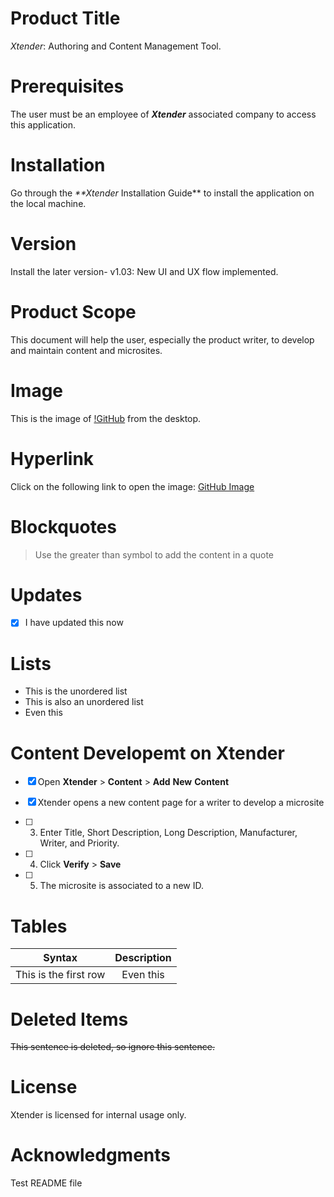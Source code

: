 # Product Title
_Xtender_: Authoring and Content Management Tool.
# Prerequisites
The user must be an employee of _**Xtender**_ associated company to access this application.
# Installation
Go through the _**Xtender_ Installation Guide** to install the application on the local machine.
# Version
Install the later version- v1.03: New UI and UX flow implemented.
# Product Scope
This document will help the user, especially the product writer, to develop and maintain content and microsites.

# Image

This is the image of [!GitHub](![github-mark](C:\Users\155529\Desktop\github-mark.png)) from the desktop.

# Hyperlink

Click on the following link to open the image: [GitHub Image](https://github.com/Nihar09/github-slideshow/pulls)

# Blockquotes

> Use the greater than symbol to add the content in a quote

# Updates
- [x] I have updated this now

# Lists

* This is the unordered list
* This is also an unordered list
* Even this

# Content Developemt on Xtender
- [x] Open **Xtender** > **Content** > **Add** **New** **Content**

- [x] Xtender opens a new content page for a writer to develop a microsite
- [ ] 3) Enter Title, Short Description, Long Description, Manufacturer, Writer, and Priority.
- [ ] 4) Click **Verify** > **Save** 
- [ ] 5) The microsite is associated to a new ID.

# Tables

|        Syntax         | Description |
| :-------------------: | :---------: |
| This is the first row |  Even this  |



# Deleted Items

<del> This sentence is deleted, so ignore this sentence. </del>

# License
Xtender is licensed for internal usage only.
# Acknowledgments
Test README file
